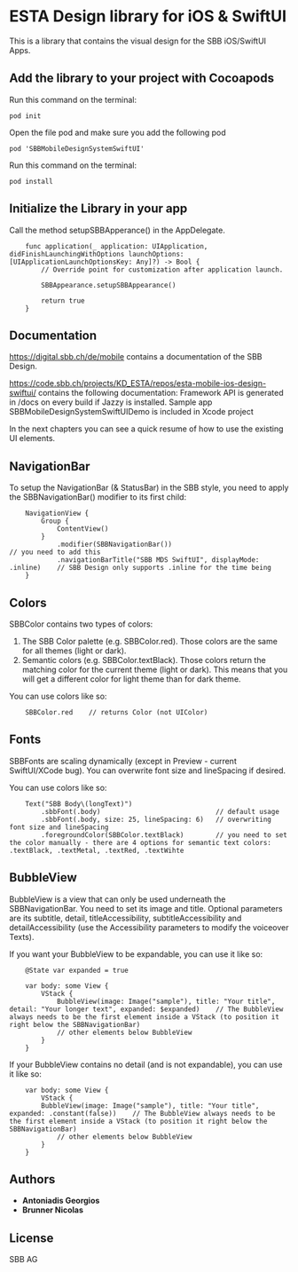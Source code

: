 # ESTA Design library for iOS & SwiftUI

This is a library that contains the visual design for the SBB iOS/SwiftUI Apps.

## Add the library to your project with Cocoapods

Run this command on the terminal:
```
pod init
```

Open the file pod and make sure you add the following pod
```
pod 'SBBMobileDesignSystemSwiftUI'
```

Run this command on the terminal:
```
pod install
```

## Initialize the Library in your app

Call the method setupSBBApperance() in the AppDelegate.
```
    func application(_ application: UIApplication, didFinishLaunchingWithOptions launchOptions: [UIApplicationLaunchOptionsKey: Any]?) -> Bool {
        // Override point for customization after application launch.
        
        SBBAppearance.setupSBBAppearance()
        
        return true
    }
```

## Documentation

https://digital.sbb.ch/de/mobile contains a documentation of the SBB Design.

https://code.sbb.ch/projects/KD_ESTA/repos/esta-mobile-ios-design-swiftui/ contains the following documentation:
Framework API is generated in /docs on every build if Jazzy is installed.
Sample app SBBMobileDesignSystemSwiftUIDemo is included in Xcode project

In the next chapters you can see a quick resume of how to use the existing UI elements.

## NavigationBar

To setup the NavigationBar (& StatusBar) in the SBB style, you need to apply the SBBNavigationBar() modifier to its first child:
```
    NavigationView {
        Group {
            ContentView()
        }
            .modifier(SBBNavigationBar())                                   // you need to add this
            .navigationBarTitle("SBB MDS SwiftUI", displayMode: .inline)    // SBB Design only supports .inline for the time being
    }
```

## Colors

SBBColor contains two types of colors:
1. The SBB Color palette (e.g. SBBColor.red). Those colors are the same for all themes (light or dark).
2. Semantic colors (e.g. SBBColor.textBlack). Those colors return the matching color for the current theme (light or dark). This means that you will get a different color for light theme than for dark theme.

You can use colors like so:

```
    SBBColor.red    // returns Color (not UIColor)
```

## Fonts

SBBFonts are scaling dynamically (except in Preview - current SwiftUI/XCode bug). You can overwrite font size and lineSpacing if desired.

You can use colors like so:

```
    Text("SBB Body\(longText)")
        .sbbFont(.body)                             // default usage
        .sbbFont(.body, size: 25, lineSpacing: 6)   // overwriting font size and lineSpacing
        .foregroundColor(SBBColor.textBlack)        // you need to set the color manually - there are 4 options for semantic text colors: .textBlack, .textMetal, .textRed, .textWihte
```

## BubbleView

BubbleView is a view that can only be used underneath the SBBNavigationBar. You need to set its image and title. Optional parameters are its subtitle, detail, titleAccessibility, subtitleAccessibility and detailAccessibility (use the Accessibility parameters to modify the voiceover Texts).

If you want your BubbleView to be expandable, you can use it like so:

```
    @State var expanded = true
    
    var body: some View {
        VStack {
            BubbleView(image: Image("sample"), title: "Your title", detail: "Your longer text", expanded: $expanded)    // The BubbleView always needs to be the first element inside a VStack (to position it right below the SBBNavigationBar)
            // other elements below BubbleView
        }
    }
```
If your BubbleView contains no detail (and is not expandable), you can use it like so:

```    
    var body: some View {
        VStack {
        BubbleView(image: Image("sample"), title: "Your title", expanded: .constant(false))    // The BubbleView always needs to be the first element inside a VStack (to position it right below the SBBNavigationBar)
            // other elements below BubbleView
        }
    }
```

## Authors

* **Antoniadis Georgios**
* **Brunner Nicolas**


## License

SBB AG
